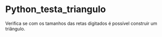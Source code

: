 # Python_testa_triangulo
Verifica se com os tamanhos das retas digitados é possível construir um triângulo.
